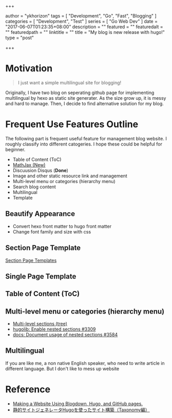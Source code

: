 +++

author = "ykhorizon"
tags = [ "Development", "Go", "Fast", "Blogging" ]
categories = [ "Development", "Test" ]
series = [ "Go Web Dev" ]
date = "2017-06-07T01:23:35+08:00"
description = ""
featured = ""
featuredalt = ""
featuredpath = ""
linktitle = ""
title = "My blog is new release with hugo!"
type = "post"

+++

<!--# Opening
![](https://i1.wp.com/wp.laravel-news.com/wp-content/uploads/2015/09/multilingual-eloquent.jpg?resize=2200%2C1125)
[source](https://i1.wp.com/wp.laravel-news.com/wp-content/uploads/2015/09/multilingual-eloquent.jpg?resize=2200%2C1125)-->

# Motivation

> I just want a simple multilingual site for blogging!

Originally, I have two blog on seperating github page for implementing multilingual by hexo as static site generater.
As the size grow up, it is messy and hard to manage. Then, I decide to find alternative solution for my blog.


# Frequent Use Features Outline

The following part is frequent useful feature for management blog website. I roughly classify into different catogeries.
I hope these could be helpful for beginner.

- Table of Content (ToC) 
- [MathJax (New)](https://gohugo.io/tutorials/mathjax/) 
- Discuusion Disqus (__Done__)
- Image and other static resource link and management
- Multi-level menu or categories (hierarchy menu)
- Search blog content
- Multilingual
- Template

## Beautify Appearance 

- Convert hexo front matter to hugo front matter
- Change font family and size with css

## Section Page Template
[Section Page Templates](https://hugodocs.info/templates/section-templates/)
## Single Page Template

## Table of Content (ToC)

## Multi-level menu or categories (hierarchy menu)
- [Multi-level sections (tree)](https://github.com/gohugoio/hugo/issues/465)
- [hugolib: Enable nested sections #3309](https://github.com/gohugoio/hugo/pull/3309)
- [docs: Document usage of nested sections #3584](https://github.com/gohugoio/hugo/issues/3584)
## Multilingual
If you are like me, a non native English speaker, who need to write article in different language. But I don't like
to mess up website

# Reference
- [Making a Website Using Blogdown, Hugo, and GitHub pages.](https://proquestionasker.github.io/blog/Making_Site/)
- [静的サイトジェネレータHugoを使ったサイト構築（Taxonomy編）](http://staff.feedtailor.jp/2016/06/29/hugo_11/)